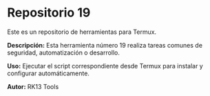 # Repositorio 19

Este es un repositorio de herramientas para Termux.

**Descripción:** Esta herramienta número 19 realiza tareas comunes de seguridad, automatización o desarrollo.

**Uso:** Ejecutar el script correspondiente desde Termux para instalar y configurar automáticamente.

**Autor:** RK13 Tools
